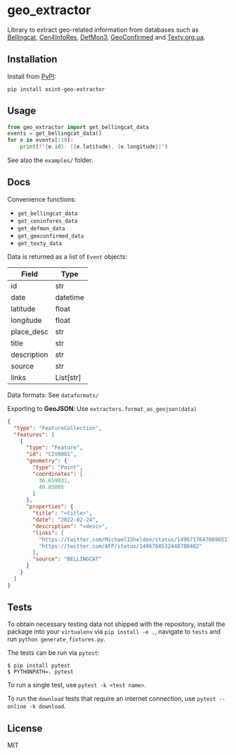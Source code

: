 # geo_extractor

Library to extract geo-related information from databases such as
[Bellingcat](https://ukraine.bellingcat.com/),
[Cen4InfoRes](https://eyesonrussia.org/),
[DefMon3](https://www.scribblemaps.com/maps/view/2022051301800/nBT8ffpeGH),
[GeoConfirmed](https://geoconfirmed.azurewebsites.net/)
and
[Texty.org.ua](https://texty.org.ua/projects/107577/under-attack-what-and-when-russia-shelled-ukraine/).

## Installation
Install from [PyPI](https://pypi.org/project/osint-geo-extractor/):
```
pip install osint-geo-extractor
```

## Usage

```python
from geo_extractor import get_bellingcat_data
events = get_bellingcat_data()
for e in events[:10]:
    print(f"{e.id}: [{e.latitude}, {e.longitude}]")
```

See also the `examples/` folder.

## Docs

Convenience functions:

- `get_bellingcat_data`
- `get_ceninfores_data`
- `get_defmon_data`
- `get_geoconfirmed_data`
- `get_texty_data`

Data is returned as a list of `Event` objects:

Field            | Type
---------------- | ----
id               | str
date             | datetime
latitude         | float
longitude        | float
place_desc       | str
title            | str
description      | str
source           | str
links            | List[str]

Data formats: See `dataformats/`

Exporting to **GeoJSON**: Use `extractors.format_as_geojson(data)`

```json
{
  "type": "FeatureCollection",
  "features": [
    {
      "type": "Feature",
      "id": "CIV0001",
      "geometry": {
        "type": "Point",
        "coordinates": [
          36.659031,
          49.85005
        ]
      },
      "properties": {
        "title": "<title>",
        "date": "2022-02-24",
        "description": "<desc>",
        "links": [
          "https://twitter.com/Michael1Sheldon/status/1496717647089651716",
          "https://twitter.com/AFP/status/1496768532448788482"
        ],
        "source": "BELLINGCAT"
      }
    }
  ]
}
```

## Tests

To obtain necessary testing data not shipped with the repository, install the
package into your `virtualenv` via `pip install -e .`, navigate to
`tests` and run `python generate_fixtures.py`.

The tests can be run via `pytest`:

```
$ pip install pytest
$ PYTHONPATH=. pytest
```

To run a single test, use `pytest -k <test name>`.

To run the `download` tests that require an internet connection,
use `pytest --online -k download`.

## License
MIT
